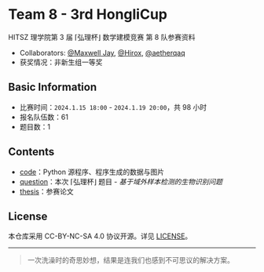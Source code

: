 # Team 8 - 3rd HongliCup

HITSZ 理学院第 3 届 ⌈弘理杯⌋ 数学建模竞赛
第 8 队参赛资料

- Collaborators: [@Maxwell Jay](https://github.com/MaxwellJay256), [@Hirox](https://github.com/xrlexpert), [@aetherqaq](https://github.com/aetherqaq)
- 获奖情况：非新生组一等奖

## Basic Information

- 比赛时间：`2024.1.15 18:00` - `2024.1.19 20:00`，共 98 小时
- 报名队伍数：61
- 题目数：1

## Contents

- [code](./code/)：Python 源程序、程序生成的数据与图片
- [question](./question/)：本次 ⌈弘理杯⌋ 题目 - *基于域外样本检测的生物识别问题*
- [thesis](./thesis/)：参赛论文

## License

本仓库采用 CC-BY-NC-SA 4.0 协议开源。详见 [LICENSE](./LICENSE)。

---

> 一次洗澡时的奇思妙想，结果是连我们也感到不可思议的解决方案。
